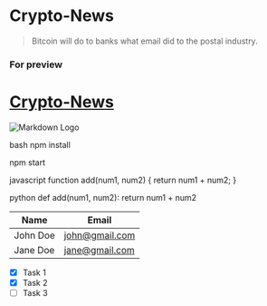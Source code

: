 <!-- Headings -->

# Crypto-News

<!-- Blockquote -->

> Bitcoin will do to banks what email did to the postal industry.

### For preview

<!-- Links -->

# [Crypto-News](https://crypto-coin-86090.web.app/)

<!-- Images -->

![Markdown Logo](https://prnt.sc/xv3o)

<!-- Github Markdown -->

<!-- Code Blocks -->

bash
npm install

npm start

javascript
function add(num1, num2) {
return num1 + num2;
}

python
def add(num1, num2):
return num1 + num2

<!-- Tables -->

| Name     | Email          |
| -------- | -------------- |
| John Doe | john@gmail.com |
| Jane Doe | jane@gmail.com |

<!-- Task List -->

- [x] Task 1
- [x] Task 2
- [ ] Task 3
